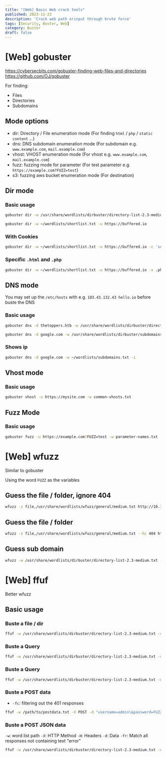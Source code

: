 ```yaml
---
title: "[Web] Basic Web crack tools"
published: 2023-11-23
description: 'Crack web path orinput through brute force'
tags: [Security, Buster, Web]
category: Buster
draft: false
---
```


# [Web] gobuster
https://cybersecbits.com/gobuster-finding-web-files-and-directories  
https://github.com/OJ/gobuster  

For finding:   
- Files  
- Directories  
- Subdomains 

## Mode options
- dir: Directory / File enumeration mode (For finding `html` / `php` / `static content` ...)
- dns: DNS subdomain enumeration mode (For subdomain e.g. `www.example.com`, `mail.example.com`)
- vhost: VHOST enumeration mode (For vhost e.g. `www.example.com`, `mail.example.com`)
- fuzz: fuzzing mode for parameter (For test parameter e.g. `https://example.com?FUZZ=test`)
- s3: fuzzing aws bucket enumeration mode (For destination)

## Dir mode
### Basic usage
```bash
gobuster dir -w /usr/share/wordlists/dirbuster/directory-list-2.3-medium.txt -u 10.10.103.116 

gobuster dir -w ~/wordlists/shortlist.txt -u https://buffered.io
```

### With Cookies
```bash
gobuster dir -w ~/wordlists/shortlist.txt -u https://buffered.io -c 'session=123456'
```

### Specific `.html` and `.php`
```bash
gobuster dir -w ~/wordlists/shortlist.txt -u https://buffered.io -x .php,.html
```

## DNS mode
You may set up the `/etc/hosts` with e.g. `103.43.132.43 hello.io` before buste the DNS

### Basic usage
```bash
gobuster dns -d thetoppers.htb -w /usr/share/wordlists/dirbuster/directory-list-2.3-medium.txt

gobuster dns -d google.com -w /usr/share/wordlists/dirbuster/subdomains.txt
```

### Shows ip
```bash
gobuster dns -d google.com -w ~/wordlists/subdomains.txt -i
```

## Vhost mode
### Basic usage
```bash
gobuster vhost -u https://mysite.com -w common-vhosts.txt
```

## Fuzz Mode
### Basic usage
```bash
gobuster fuzz -u https://example.com?FUZZ=test -w parameter-names.txt
```

# [Web] wfuzz 
Similar to gobuster

Using the word `FUZZ` as the variables

## Guess the file / folder, ignore 404
```bash
wfuzz -z file,/usr/share/wordlists/wfuzz/general/medium.txt http://10.129.158.135/FUZZ
```

## Guess the file / folder
```bash
wfuzz -z file,/usr/share/wordlists/wfuzz/general/medium.txt --hc 404 http://10.129.158.135/FUZZ
```

## Guess sub domain
```bash
wfuzz -w /usr/share/wordlists/dirbuster/directory-list-2.3-medium.txt -H "Host: FUZZ.thetoppers.htb" --sc 302 http://thetoppers.htb/
```

# [Web] ffuf 
Better wfuzz

## Basic usage
### Buste a file / dir
```bash
ffuf -w /usr/share/wordlists/dirbuster/directory-list-2.3-medium.txt -u https://target/FUZZ
```

### Buste a Query
```bash
ffuf -w /usr/share/wordlists/dirbuster/directory-list-2.3-medium.txt -u https://target/script.php?FUZZ=test_value
```

### Buste a Query
```bash
ffuf -w /usr/share/wordlists/dirbuster/directory-list-2.3-medium.txt -u https://target/script.php?FUZZ=test_value
```

### Buste a POST data
- `-fc`: filtering out the 401 responses

```bash
ffuf -w /path/to/postdata.txt -X POST -d "username=admin\&password=FUZZ" -u https://target/login.php -fc 401
```

### Buste a POST JSON data
`-w`: word list path
`-X`: HTTP Method
`-H`: Headers
`-d`: Data
`-fr`: Match all responses not containing text "error"
```bash
ffuf -w /usr/share/wordlists/dirbuster/directory-list-2.3-medium.txt -u https://example.org/ -X POST -H "Content-Type: application/json" -d '{"name": "FUZZ", "anotherkey": "anothervalue"}' -fr "error"
```
